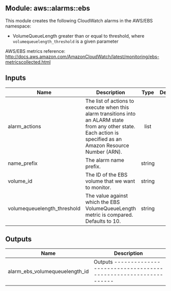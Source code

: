 ## Module: aws::alarms::ebs

This module creates the following CloudWatch alarms in the
AWS/EBS namespace:

  - VolumeQueueLength greater than or equal to threshold, where
    `volumequeuelength_threshold` is a given parameter

AWS/EBS metrics reference:
http://docs.aws.amazon.com/AmazonCloudWatch/latest/monitoring/ebs-metricscollected.html


## Inputs

| Name | Description | Type | Default | Required |
|------|-------------|:----:|:-----:|:-----:|
| alarm_actions | The list of actions to execute when this alarm transitions into an ALARM state from any other state. Each action is specified as an Amazon Resource Number (ARN). | list | - | yes |
| name_prefix | The alarm name prefix. | string | - | yes |
| volume_id | The ID of the EBS volume that we want to monitor. | string | - | yes |
| volumequeuelength_threshold | The value against which the EBS VolumeQueueLength metric is compared. Defaults to 10. | string | `10` | no |

## Outputs

| Name | Description |
|------|-------------|
| alarm_ebs_volumequeuelength_id | Outputs -------------------------------------------------------------- |


